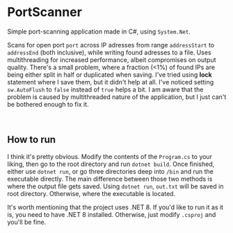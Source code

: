 # PortScanner

Simple port-scanning application made in C#, using `System.Net`. 

Scans for open port `port` across IP adresses from range `addressStart` to `addressEnd` (both inclusive), while writing found adresses to a file. Uses multithreading for increased performance, albeit compromises on output quality. There's a small problem, where a fraction (<1%) of found IPs are being either split in half or duplicated when saving. I've tried using **lock** statement where I save them, but it didn't help at all. I've noticed setting `sw.AutoFlush` to `false` instead of `true` helps a bit. I am aware that the problem is caused by multithreaded nature of the application, but I just can't be bothered enough to fix it.

<br>

## How to run

I think it's pretty obvious. Modify the contents of the `Program.cs` to your liking, then go to the root directory and run `dotnet build`. Once finished, either use `dotnet run`, or go three directories deep into `/bin` and run the executable directly. The main difference between those two methods is where the output file gets saved. Using `dotnet run`, `out.txt` will be saved in root directory. Otherwise, where the executable is located.

It's worth mentioning that the project uses .NET 8. If you'd like to run it as it is, you need to have .NET 8 installed. Otherwise, just modify `.csproj` and you'll be fine.
